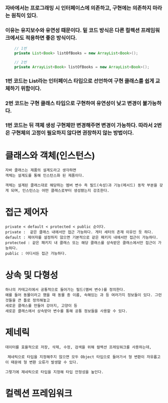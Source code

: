 ### 자바에서는 프로그래밍 시 인터페이스에 의존하고, 구현에는 의존하지 마라는 원칙이 있다.
### 이유는 유지보수와 유연성 때문이다. 밑 코드 방식은 다른 컬렉션 프레임워크에서도 적용하면 좋은 방식이다.

```java
    // 1번
    private List<Book> listOfBooks = new ArrayList<Book>();

    // 2번
    private ArrayList<Book> listOfBooks = new ArrayList<Book>();
```
### 1번 코드는 List라는 인터페이스 타입으로 선언하여 구현 클래스를 쉽게 교체하기 위함이다.
### 2번 코드는 구현 클래스 타입으로 구현하여 유연성이 낮고 변경이 불가능하다.
### 1번 코드는 뒤 객체 생성 구현체만 변경해주면 변경이 가능하다. 따라서 2번은 구현체의 고정이 필요하지 않다면 권장하지 않는 방법이다.


# 클래스와 객체(인스턴스)
    자바 클래스는 제품의 설계도라고 생각하면
    객체는 설계도를 통해 인스턴스화 된 제품이다.

    객체는 설계된 클래스대로 해당하는 멤버 변수 즉 필드(속성)과 기능(메서드) 동작 부분을 갖게 되며, 인스턴스는 어떤 클래스로부터 생성됐는지 강조한다.
    
# 접근 제어자
    private < default < protected < public 순이다.
    private :  같은 클래스 내에서만 접근 가능하다. 게터 세터의 존재 이유인 듯 하다.
    default : 제어자를 설정하지 않으면 기본적으로 같은 패키지 내에서만 접근이 가능하다.
    protected : 같은 패키지 내 클래스 또는 해당 클래스를 상속받은 클래스에서만 접근이 가능하다.
    public : 어디서든 접근 가능하다.
    
# 상속 및 다형성
    하나의 카테고리에서 공통적으로 들어가는 필드(멤버 변수)를 정의한다.
    예를 들어 동물이라고 했을 때 동물 종 이름, 속해있는 과 등 여러가지 정보들이 있다. 그런 것들을 큰 틀로 정의해놓고
    새로운 클래스를 만들어 강아지, 고양이 등
    새로운 클래스에서 상속받아 변수를 통해 공통 정보들을 사용할 수 있다.

# 제네릭
    데이터를 효율적으로 저장, 삭제, 수정, 검색을 위해 컬렉션 프레임워크를 사용하는데,
    
     제네릭으로 타입을 지정해주지 않으면 모두 Object 타입으로 들어가서 형 변환이 자유롭고 이 때문에 형 변환 오류가 발생할 수 있다.

    그렇기에 제네릭으로 타입을 지정해 타입 안정성을 높인다.

# 컬렉션 프레임워크